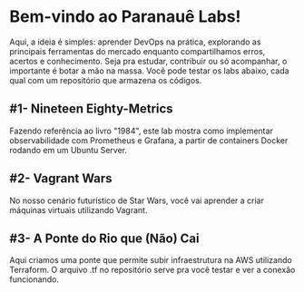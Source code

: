 # Bem-vindo ao Paranauê Labs!

Aqui, a ideia é simples: aprender DevOps na prática, explorando as principais ferramentas do mercado enquanto compartilhamos erros, acertos e conhecimento. Seja pra estudar, contribuir ou só acompanhar, o importante é botar a mão na massa. Você pode testar os labs abaixo, cada qual com um repositório que armazena os códigos.

## #1- Nineteen Eighty-Metrics
Fazendo referência ao livro "1984", este lab mostra como implementar observabilidade com Prometheus e Grafana, a partir de containers Docker rodando em um Ubuntu Server.

## #2- Vagrant Wars
No nosso cenário futurístico de Star Wars, você vai aprender a criar máquinas virtuais utilizando Vagrant.

## #3- A Ponte do Rio que (Não) Cai
Aqui criamos uma ponte que permite subir infraestrutura na AWS utilizando Terraform. O arquivo .tf no repositório serve pra você testar e ver a conexão funcionando.
